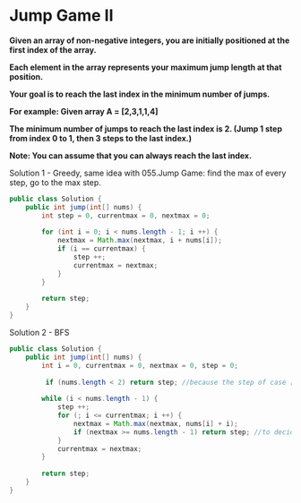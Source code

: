 # Jump Game II

**Given an array of non-negative integers, you are initially positioned at the first index of the array.**

**Each element in the array represents your maximum jump length at that position.**

**Your goal is to reach the last index in the minimum number of jumps.**

**For example:
Given array A = [2,3,1,1,4]**

**The minimum number of jumps to reach the last index is 2. (Jump 1 step from index 0 to 1, then 3 steps to the last index.)**

**Note:
You can assume that you can always reach the last index.**

Solution 1 - Greedy, same idea with 055.Jump Game: find the max of every step, go to the max step.

```java
public class Solution {
    public int jump(int[] nums) {
        int step = 0, currentmax = 0, nextmax = 0;
        
        for (int i = 0; i < nums.length - 1; i ++) {
            nextmax = Math.max(nextmax, i + nums[i]);
            if (i == currentmax) {
                step ++;
                currentmax = nextmax;
            }
        }
        
        return step;
    }
}
```

Solution 2 - BFS
```java
public class Solution {
    public int jump(int[] nums) {
        int i = 0, currentmax = 0, nextmax = 0, step = 0;
        
         if (nums.length < 2) return step; //because the step of case [0] is 0
        
        while (i < nums.length - 1) {
            step ++;
            for (; i <= currentmax; i ++) {
                nextmax = Math.max(nextmax, nums[i] + i);
                if (nextmax >= nums.length - 1) return step; //to decide whether the currentmax is over n - 1
            }
            currentmax = nextmax;
        }
        
        return step;
    }
}
```
